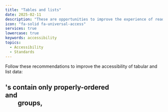 ```yaml
---
title: "Tables and lists"
date: 2025-02-11
description: "These are opportunities to improve the experience of reading tabular or list data using assistive technology, like a screen reader."
icon: "fa-solid fa-universal-access"
services: true
lowercase: true
keywords: accessibility
topics:
  - Accessibility
  - Standards
---
```


Follow these recommendations to improve the accessibility of tabular and list data:

## <dl>'s contain only properly-ordered <dt> and <dd> groups, <script>, <template> or <div> elements.

When definition lists are not properly marked up, screen readers may produce confusing or inaccurate output. [Learn how to structure definition lists correctly](https://dequeuniversity.com/rules/axe/4.10/definition-list).

## Definition list items are wrapped in <dl> elements

Definition list items (`<dt>` and `<dd>`) must be wrapped in a parent `<dl>` element to ensure that screen readers can properly announce them. [Learn how to structure definition lists correctly](https://dequeuniversity.com/rules/axe/4.10/dlitem).

## Lists contain only <li> elements and script supporting elements (<script> and <template>).

Screen readers have a specific way of announcing lists. Ensuring proper list structure aids screen reader output. [Learn more about proper list structure](https://dequeuniversity.com/rules/axe/4.10/list).

## List items (<li>) are contained within <ul>, <ol> or <menu> parent elements

Screen readers require list items (`<li>`) to be contained within a parent `<ul>`, `<ol>` or `<menu>` to be announced properly. [Learn more about proper list structure](https://dequeuniversity.com/rules/axe/4.10/listitem).

## Tables have different content in the summary attribute and <caption>.

The summary attribute should describe the table structure, while `<caption>` should have the onscreen title. Accurate table mark-up helps users of screen readers. [Learn more about summary and caption](https://dequeuniversity.com/rules/axe/4.10/table-duplicate-name).

## Cells in a <table> element that use the [headers] attribute refer to table cells within the same table.

Screen readers have features to make navigating tables easier. Ensuring `<td>` cells using the `[headers]` attribute only refer to other cells in the same table may improve the experience for screen reader users. [Learn more about the `headers` attribute](https://dequeuniversity.com/rules/axe/4.10/td-headers-attr).

## <th> elements and elements with [role="columnheader"/"rowheader"] have data cells they describe.

Screen readers have features to make navigating tables easier. Ensuring table headers always refer to some set of cells may improve the experience for screen reader users. [Learn more about table headers](https://dequeuniversity.com/rules/axe/4.10/th-has-data-cells).

